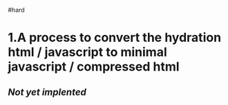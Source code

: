 #hard 
# 1.A process to convert the hydration html / javascript to minimal javascript / compressed html
## _Not yet implented_
